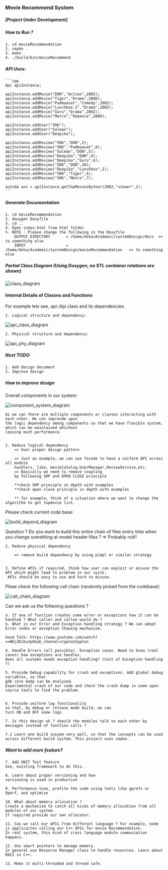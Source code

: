 ### Movie Recommend System

##### [Project Under Development]

##### How to Run ?
    1. cd movieRecommendation
    2. cmake .
    3. make
    4. ./build/bin/movieRecommend

##### API Uses:

    ```cpp
    Api apiInstance;
    
    apiInstance.addMovie("DON","Action",2002);
    apiInstance.addMovie("Tiger","Drama",2008);
    apiInstance.addMovie("Padmaavat","Comedy",2002);
    apiInstance.addMovie("Lunchbox-2","Drama",2002);
    apiInstance.addMovie("Guru","Drama",2002);
    apiInstance.addMovie("Metro","Romance",2006);

    apiInstance.addUser("SRK");
    apiInstance.addUser("Salman");
    apiInstance.addUser("Deepika");

    apiInstance.addReview("SRK","DON",2);
    apiInstance.addReview("SRK","Padmaavat",8);
    apiInstance.addReview("Salman","DON",5);
    apiInstance.addReview("Deepika","DON",9);
    apiInstance.addReview("Deepika","Guru",6);
    apiInstance.addReview("SRK","DON",10);
    apiInstance.addReview("Deepika","Lunchbox",2);
    apiInstance.addReview("SRK","Tiger",5);
    apiInstance.addReview("SRK","Metro",7);

    auto&& ans = apiInstance.getTopMoviesByYear(2002,"viewer",2);
    ```
    
##### Generate Documentation
    1. cd movieRecommendation
    2. doxygen Doxyfile
    3. cd ..
    4. Open index.html from html folder
    5. NOTE : Please change the following in the Doxyfile
        OUTPUT_DIRECTORY       = /home/deka/Academic/systemDesign/docs  >> to something else
        INPUT                  = /home/deka/Academic/systemDesign/movieRecommendation   >> to something else

##### Partial Class Diagram (Using Doxygen, no STL container relations are shown)
![class_diagram](https://github.com/ddeka0/systemDesign/blob/dev/movieRecommendation/api_diagram.png)

#### Internal Details of Classes and Functions

For example lets see, api::Api class and its dependencies.

    1. Logical structure and dependency:

![api_class_diagram](https://github.com/ddeka0/systemDesign/blob/main/movieRecommendation/docs/images/apiClass.png)

    2. Physical structure and dependency:
    
![api_phy_diagram](https://github.com/ddeka0/systemDesign/blob/main/movieRecommendation/docs/images/apiPhy.png)



##### Next TODO:
    1. Add design document
    2. Improve design

##### How to improve design
 
 Overall components in our system:
 
 ![component_system_diagram](https://github.com/ddeka0/systemDesign/blob/main/movieRecommendation/docs/images/total.png)
 
 
    As we can there are multiple components or classes interacting with each other. We can improvde upon
    the logic dependency among components so that we have flexible system, which can be maintained whichout
    loosing much performance. 
    

    1. Reduce logical dependency
        => User proper design pattern
    
        => Just an example, we can use facade to have a uniform API across all module
        handlers, like, movieCatalog,UserManager,ReviewService,etc.
        => Basically we need to remove coupling
        by following SRP and OPEN CLOSE principle

        **check SRP principle in depth with examples
        **check open close principle in depth with examples

        ** for example, think of a situation where we want to change the algorithm to get topmovie list.

Please check current code base:

![build_depend_diagram](https://github.com/ddeka0/systemDesign/blob/main/movieRecommendation/docs/images/buildHierar.png)

Question ? Do you want to build this entire chain of files every time when you change something at model header files ?
=> Probably not!!


    2. Reduce physical dependency
        
        => remove build dependency by using pimpl or similar strategy


    3. Refine APIs if required, think how user can exploit or misuse the API which might lead to problem in our syste.
     APIs should be easy to use and hard to misuse.

Pleae check the following call chain (randomly picked from the codebase):

![call_chain_diagram](https://github.com/ddeka0/systemDesign/blob/main/movieRecommendation/docs/images/callChain.png)

Can we ask us the follwoing questions ?

    a. If one of function creates some error or exceptions how it can be handled ? What caller and callee would do ?
    b. What is our Error and Exception handling strategy ? We can adopt Error codes or exception thowing mechanism.
    
    Good Talk: https://www.youtube.com/watch?v=W6jZKibuJpU&ab_channel=CppConCppCon
    
    4. Handle Errors (all possible). Exception cases. Need to know (real cases) how exceptions are handles. 
    Does all sustems needs exception handling? (Cost of Exception handling ?)

    5. Provide Debug capability for crash and exceptions. Add global debug variables, so that
    gdb core dump can be analysed. 
    Experimental crash of our code and check the crash dump in some open source tools to find the problem.


    6. Provide uniform log functionality
    so that, by debug or release mode build, we can
    turn ON and OFF some logs

    7. Is this design ok ? should the modules talk to each other by messages instead of function calls ?

    7.1 Learn one build susyem very well, so that the concepts can be used across different build system. This project uses cmake.



    
##### Want to add more feature?
    
    7. Add UNIT Test feature
    Use, existing framework to do this.

    8. Learn about proper versioning and how
    versioning is used in production

    9. Performance tune, profile the code using tools like gprofs or Operf, and optimize

    10. What about memory allocation ?
    Create a mechanism to catch all kinds of memory allocation from all modules of our system.
    If required provide our own allocator.

    11. Can we call our APIs from different language ? For example, node js applicaiton calling our C++ APIs for movie Recommendation.
    In real system, this kind of cross language module communiation happens.

    12. Use smart pointers to manage memory.
    In general use Resource Manager class to handle resources. Learn about RAII in C++.

    13. Make it multi-threaded and thread safe.
